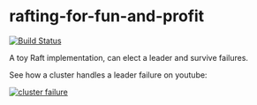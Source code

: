 # rafting-for-fun-and-profit

[![Build Status](https://travis-ci.org/slonka/rafting-for-fun-and-profit.svg?branch=master)](https://travis-ci.org/slonka/rafting-for-fun-and-profit)

A toy Raft implementation, can elect a leader and survive failures.

See how a cluster handles a leader failure on youtube:

[![cluster failure](https://img.youtube.com/vi/nRrJZjvlEbk/0.jpg)](https://www.youtube.com/watch?v=nRrJZjvlEbk)
